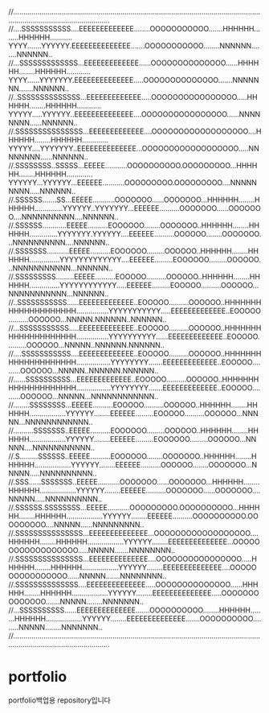//............................................................................................................................................................................
//....SSSSSSSSSSS....EEEEEEEEEEEEE........OOOOOOOOOOO.......HHHHHH........HHHHHH........... YYYY.......YYYYYY.EEEEEEEEEEEEEE.......OOOOOOOOOOO........NNNNNN........NNNNNN..
//...SSSSSSSSSSSSS...EEEEEEEEEEEEE......OOOOOOOOOOOOOO......HHHHHH........HHHHHH............ YYYY......YYYYYYY.EEEEEEEEEEEEEE.....OOOOOOOOOOOOOO.......NNNNNNN.......NNNNNN..
//..SSSSSSSSSSSSSS...EEEEEEEEEEEEE.....OOOOOOOOOOOOOOOO.....HHHHHH........HHHHHH............ YYYYY.....YYYYYY..EEEEEEEEEEEEEE....OOOOOOOOOOOOOOOO......NNNNNNNN......NNNNNN..
//.SSSSSSSSSSSSSSS...EEEEEEEEEEEEE....OOOOOOOOOOOOOOOOOO....HHHHHH........HHHHHH............. YYYYY....YYYYYYY..EEEEEEEEEEEEEE...OOOOOOOOOOOOOOOOOO.....NNNNNNNN......NNNNNN..
//.SSSSSSSS..SSSSS...EEEEE...........OOOOOOOOOO.OOOOOOOOO...HHHHHH........HHHHHH............. YYYYYY...YYYYYY...EEEEEE...........OOOOOOOOO.OOOOOOOOO....NNNNNNNNN.....NNNNNN..
//.SSSSSS.......SS...EEEEE...........OOOOOOO......OOOOOOO...HHHHHH........HHHHHH..............YYYYYY..YYYYYYY...EEEEEE..........OOOOOOO......OOOOOOO....NNNNNNNNNN....NNNNNN..
//.SSSSSS............EEEEE..........EOOOOOO........OOOOOOO..HHHHHH........HHHHHH..............YYYYYYY.YYYYYY....EEEEEE..........OOOOOO........OOOOOOO...NNNNNNNNNN....NNNNNN..
//.SSSSSSS...........EEEEE..........EOOOOOO.........OOOOOO..HHHHHH........HHHHHH...............YYYYYYYYYYYYY....EEEEEE.........EOOOOOO.........OOOOOO...NNNNNNNNNNN...NNNNNN..
//.SSSSSSSSS.........EEEEE..........EOOOOO..........OOOOOO..HHHHHH........HHHHHH...............YYYYYYYYYYYY.....EEEEEE.........EOOOOO..........OOOOOO...NNNNNNNNNNN...NNNNNN..
//..SSSSSSSSSSS......EEEEEEEEEEEEE..EOOOOO..........OOOOOO..HHHHHHHHHHHHHHHHHHHH................YYYYYYYYYYY.....EEEEEEEEEEEEE..EOOOOO..........OOOOOO...NNNNN.NNNNNN..NNNNNN..
//...SSSSSSSSSSS.....EEEEEEEEEEEEE..EOOOOO..........OOOOOO..HHHHHHHHHHHHHHHHHHHH................YYYYYYYYYY......EEEEEEEEEEEEE..EOOOOO..........OOOOOO...NNNNN..NNNNNN.NNNNNN..
//....SSSSSSSSSSS....EEEEEEEEEEEEE..EOOOOO..........OOOOOO..HHHHHHHHHHHHHHHHHHHH.................YYYYYYYY.......EEEEEEEEEEEEE..EOOOOO..........OOOOOO...NNNNN..NNNNNN.NNNNNN..
//......SSSSSSSSSS...EEEEEEEEEEEEE..EOOOOO..........OOOOOO..HHHHHHHHHHHHHHHHHHHH.................YYYYYYYY.......EEEEEEEEEEEEE..EOOOOO..........OOOOOO...NNNNN...NNNNNNNNNNNN..
//........SSSSSSSS...EEEEE..........EOOOOO..........OOOOOO..HHHHHH........HHHHHH..................YYYYYY........EEEEEE.........EOOOOO..........OOOOOO...NNNNN...NNNNNNNNNNNN..
//..........SSSSSSS..EEEEE..........EOOOOOO.........OOOOOO..HHHHHH........HHHHHH..................YYYYYY........EEEEEE.........EOOOOOO.........OOOOOO...NNNNN....NNNNNNNNNNN..
//.S.........SSSSSS..EEEEE..........EOOOOOO........OOOOOOO..HHHHHH........HHHHHH..................YYYYYY........EEEEEE..........OOOOOO........OOOOOOO...NNNNN.....NNNNNNNNNN..
//.SSS......SSSSSSS..EEEEE...........OOOOOOO......OOOOOOO...HHHHHH........HHHHHH..................YYYYYY........EEEEEE..........OOOOOOO......OOOOOOO....NNNNN.....NNNNNNNNNN..
//.SSSSSS.SSSSSSSS...EEEEE...........OOOOOOOOO.OOOOOOOOOO...HHHHHH........HHHHHH..................YYYYYY........EEEEEE..........OOOOOOOOOO.OOOOOOOOO....NNNNN......NNNNNNNNN..
//.SSSSSSSSSSSSSSS...EEEEEEEEEEEEEE...OOOOOOOOOOOOOOOOOO....HHHHHH........HHHHHH..................YYYYYY........EEEEEEEEEEEEEE...OOOOOOOOOOOOOOOOOO.....NNNNN.......NNNNNNNN..
//.SSSSSSSSSSSSSSS...EEEEEEEEEEEEEE....OOOOOOOOOOOOOOOO.....HHHHHH........HHHHHH..................YYYYYY........EEEEEEEEEEEEEE....OOOOOOOOOOOOOOOO......NNNNN.......NNNNNNNN..
//.SSSSSSSSSSSSSS....EEEEEEEEEEEEEE.....OOOOOOOOOOOOOO......HHHHHH........HHHHHH..................YYYYYY........EEEEEEEEEEEEEE.....OOOOOOOOOOOOOO.......NNNNN........NNNNNNN..
//...SSSSSSSSSS......EEEEEEEEEEEEEE.......OOOOOOOOOO........HHHHHH........HHHHHH..................YYYYYY........EEEEEEEEEEEEEE.......OOOOOOOOOO.........NNNNN........NNNNNNN..
//............................................................................................................................................................................

# portfolio
portfolio백업용 repository입니다
